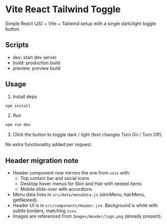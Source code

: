 # Vite React Tailwind Toggle

Simple React (JS) + Vite + Tailwind setup with a single dark/light toggle button.

## Scripts

- dev: start dev server
- build: production build
- preview: preview build

## Usage

1. Install deps

```bash
npm install
```

2. Run

```bash
npm run dev
```

3. Click the button to toggle dark / light (text changes Turn On / Turn Off).

No extra functionality added per request.

## Header migration note

- Header component now mirrors the one from `ssss` with:
  - Top contact bar and social icons
  - Desktop hover menus for Skin and Hair with nested items
  - Mobile slide-over with accordions
- Menu data lives in `src/data/menuData.js` (skinMenu, hairMenu, getNested).
- Header UI is in `src/components/Header.jsx`. Background is white with subtle borders, matching `ssss`.
- Images are referenced from `Images/Header/logo.png` (already present).
